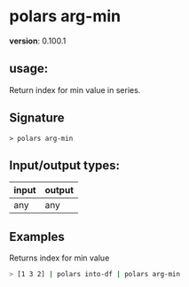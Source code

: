# polars arg-min

**version**: 0.100.1

## **usage**:

Return index for min value in series.

## Signature

`> polars arg-min `

## Input/output types:

| input | output |
| ----- | ------ |
| any   | any    |

## Examples

Returns index for min value

```bash
> [1 3 2] | polars into-df | polars arg-min
```
